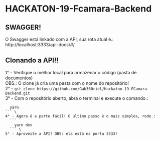 # HACKATON-19-Fcamara-Backend

## SWAGGER!
O Swagger está linkado com a API, sua rota atual é.: http://localhost:3333/api-docs/#/

## Clonando a API!!
  1° - Verifique o melhor local para armazenar o código (pasta de documentos)\
  OBS.: O clone já cria uma pasta com o nome do repositório!\
  2° -  ```
          git clone https://github.com/Gab360riel/Hackaton-19-FCamara-Backend.git
        ``` \
  3° - Com o repositório aberto, abra o terminal e execute o comando.:
  ```
    yarn
  ``` \
  4° - Agora é a parte fácil! O ultimo passo é o mais simples, rode.:
    ```
      yarn dev
    ``` \
  5° - Aproveite a API! OBS: ela está na porta 3333!


